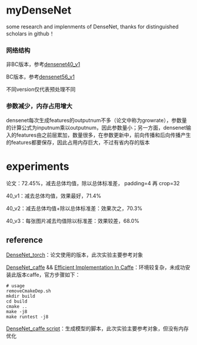 # myDenseNet
some research and implenments of DenseNet, thanks for distinguished scholars in github！

### 网络结构

非BC版本，参考[densenet40_v1](http://ethereon.github.io/netscope/#/gist/40b61cb367e59a79229c2322ef9ad582)

BC版本，参考[densenet56_v1](http://ethereon.github.io/netscope/#/gist/524b7fb49b53258a56de6c537294edbd)

不同version仅代表预处理不同

### 参数减少，内存占用增大
densenet每次生成features的outputnum不多（论文中称为growrate），参数量的计算公式为inputnum乘以outputnum，因此参数量小；另一方面，densenet输入的features由之前层累加，数量很多，在参数更新中，前向传播和后向传播产生的features都要保存，因此占用内存巨大，不过有省内存的版本

# experiments
论文：72.45%，减去总体均值，除以总体标准差， padding=4 再 crop=32

40_v1：减去总体均值，效果最好，71.4%

40_v2：减去总体均值+除以总体标准差：效果次之，70.3%

40_v3：每张图片减去均值除以标准差：效果较差，68.0%


## reference
[DenseNet_torch](https://github.com/liuzhuang13/DenseNet)：论文使用的版本，此次实验主要参考对象

[DenseNet_caffe](https://github.com/Tongcheng/DN_CaffeScript) && [Efficient Implementation In Caffe](https://github.com/Tongcheng/caffe/)：环境较复杂，未成功安装此版本caffe，官方步骤如下：
```shell
# usage
removeCmakeDep.sh
mkdir build
cd build
cmake ..
make -j8
make runtest -j8
```

[DenseNet_caffe script](https://github.com/yuanyuanli85/DenseNet-Caffe)：生成模型的脚本，此次实验主要参考对象，但没有内存优化